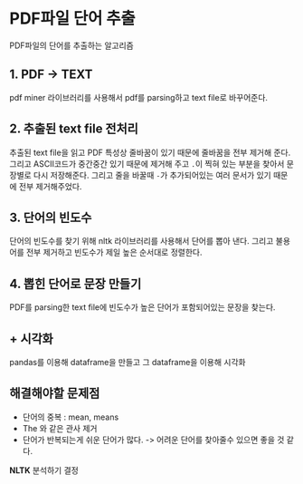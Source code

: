 # PDF파일 단어 추출

PDF파일의 단어를 추출하는 알고리즘

## 1. PDF -> TEXT

pdf miner 라이브러리를 사용해서 pdf를 parsing하고 text file로 바꾸어준다.

## 2. 추출된 text file 전처리
추출된 text file을 읽고 PDF 특성상 줄바꿈이 있기 때문에 줄바꿈을 전부 제거해 준다. 그리고 ASCII코드가 중간중간 있기 때문에 제거해 주고 `.`이 찍혀 있는 부분을 찾아서 문장별로 다시 저장해준다. 그리고 줄을 바꿀때 `-`가 추가되어있는 여러 문서가 있기 때문에 전부 제거해주었다.

## 3. 단어의 빈도수
단어의 빈도수를 찾기 위해 nltk 라이브러리를 사용해서 단어를 뽑아 낸다. 그리고 불용어를 전부 제거하고 빈도수가 제일 높은 순서대로 정렬한다.

## 4. 뽑힌 단어로 문장 만들기
PDF를 parsing한 text file에 빈도수가 높은 단어가 포함되어있는 문장을 찾는다.


## + 시각화
pandas를 이용해 dataframe을 만들고 그 dataframe을 이용해 시각화


## 해결해야할 문제점
- 단어의 중복 : mean, means
- The 와 같은 관사 제거
- 단어가 반복되는게 쉬운 단어가 많다. -> 어려운 단어를 찾아줄수 있으면 좋을 것 같다.

**NLTK** 분석하기 결정
